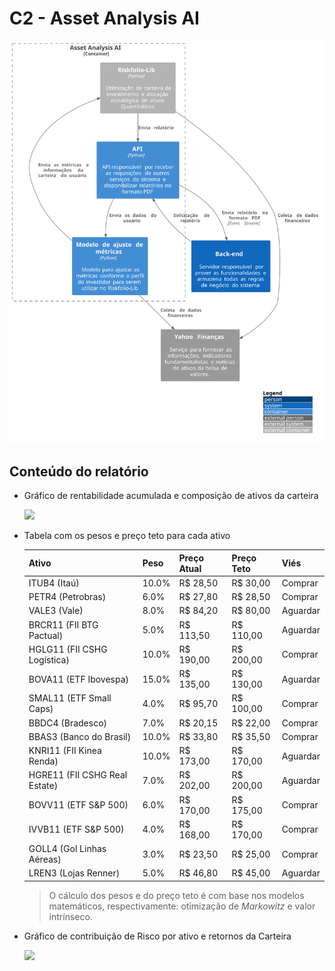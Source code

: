 # C2 - Asset Analysis AI

![](./asset-analysis-ai.svg)

## **Conteúdo do relatório**

- Gráfico de rentabilidade acumulada e composição de ativos da carteira

  ![](https://riskfolio-lib.readthedocs.io/en/latest/_images/Report_2.png)

- Tabela com os pesos e preço teto para cada ativo

  | Ativo                         | Peso  | Preço Atual | Preço Teto | Viés     |
  | ----------------------------- | ----- | ----------- | ---------- | -------- |
  | ITUB4 (Itaú)                  | 10.0% | R$ 28,50    | R$ 30,00   | Comprar  |
  | PETR4 (Petrobras)             | 6.0%  | R$ 27,80    | R$ 28,50   | Comprar  |
  | VALE3 (Vale)                  | 8.0%  | R$ 84,20    | R$ 80,00   | Aguardar |
  | BRCR11 (FII BTG Pactual)      | 5.0%  | R$ 113,50   | R$ 110,00  | Aguardar |
  | HGLG11 (FII CSHG Logística)   | 10.0% | R$ 190,00   | R$ 200,00  | Comprar  |
  | BOVA11 (ETF Ibovespa)         | 15.0% | R$ 135,00   | R$ 130,00  | Aguardar |
  | SMAL11 (ETF Small Caps)       | 4.0%  | R$ 95,70    | R$ 100,00  | Comprar  |
  | BBDC4 (Bradesco)              | 7.0%  | R$ 20,15    | R$ 22,00   | Comprar  |
  | BBAS3 (Banco do Brasil)       | 10.0% | R$ 33,80    | R$ 35,50   | Comprar  |
  | KNRI11 (FII Kinea Renda)      | 10.0% | R$ 173,00   | R$ 170,00  | Aguardar |
  | HGRE11 (FII CSHG Real Estate) | 7.0%  | R$ 202,00   | R$ 200,00  | Aguardar |
  | BOVV11 (ETF S&P 500)          | 6.0%  | R$ 170,00   | R$ 175,00  | Comprar  |
  | IVVB11 (ETF S&P 500)          | 4.0%  | R$ 168,00   | R$ 170,00  | Comprar  |
  | GOLL4 (Gol Linhas Aéreas)     | 3.0%  | R$ 23,50    | R$ 25,00   | Comprar  |
  | LREN3 (Lojas Renner)          | 5.0%  | R$ 46,80    | R$ 45,00   | Aguardar |

  > O cálculo dos pesos e do preço teto é com base nos modelos matemáticos, respectivamente: otimização de _Markowitz_ e valor intrínseco.

- Gráfico de contribuição de Risco por ativo e retornos da Carteira

  ![](https://riskfolio-lib.readthedocs.io/en/latest/_images/Report_3.png)
